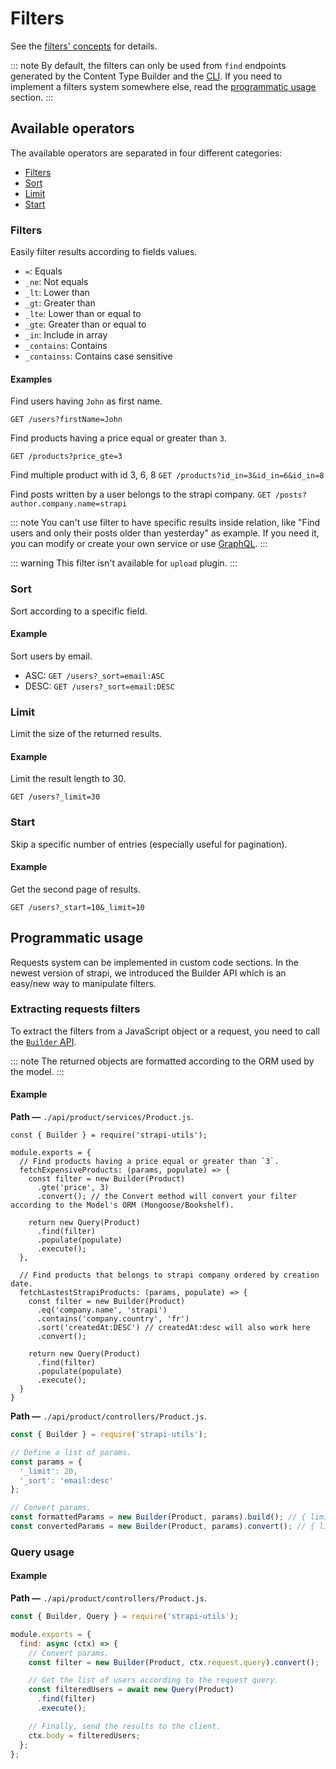 # Filters

See the [filters' concepts](../concepts/concepts.md#filters) for details.

::: note
By default, the filters can only be used from `find` endpoints generated by the Content Type Builder and the [CLI](../cli/CLI.md). If you need to implement a filters system somewhere else, read the [programmatic usage](#programmatic-usage) section.
:::

## Available operators

The available operators are separated in four different categories:
 - [Filters](#filters)
 - [Sort](#sort)
 - [Limit](#limit)
 - [Start](#start)

### Filters

Easily filter results according to fields values.

 - `=`: Equals
 - `_ne`: Not equals
 - `_lt`: Lower than
 - `_gt`: Greater than
 - `_lte`: Lower than or equal to
 - `_gte`: Greater than or equal to
 - `_in`: Include in array
 - `_contains`: Contains
 - `_containss`: Contains case sensitive

#### Examples

Find users having `John` as first name.

`GET /users?firstName=John`

Find products having a price equal or greater than `3`.

`GET /products?price_gte=3`

Find multiple product with id 3, 6, 8
`GET /products?id_in=3&id_in=6&id_in=8`

Find posts written by a user belongs to the strapi company.
`GET /posts?author.company.name=strapi`

::: note
You can't use filter to have specific results inside relation, like "Find users and only their posts older than yesterday" as example. If you need it, you can modify or create your own service or use [GraphQL](./graphql.md#query-api).
:::

::: warning
This filter isn't available for `upload` plugin.
:::

### Sort

Sort according to a specific field.

#### Example

Sort users by email.

 - ASC: `GET /users?_sort=email:ASC`
 - DESC: `GET /users?_sort=email:DESC`

### Limit

Limit the size of the returned results.

#### Example

Limit the result length to 30.

`GET /users?_limit=30`

### Start

Skip a specific number of entries (especially useful for pagination).

#### Example

Get the second page of results.

`GET /users?_start=10&_limit=10`

## Programmatic usage

Requests system can be implemented in custom code sections.
In the newest version of strapi, we introduced the Builder API which is an easy/new way to manipulate filters.

### Extracting requests filters

To extract the filters from a JavaScript object or a request, you need to call the [`Builder` API](../api-reference/reference.md#strapiutils).

::: note
The returned objects are formatted according to the ORM used by the model.
:::

#### Example

**Path —** `./api/product/services/Product.js`.

```JS
const { Builder } = require('strapi-utils');

module.exports = {
  // Find products having a price equal or greater than `3`.
  fetchExpensiveProducts: (params, populate) => {
    const filter = new Builder(Product)
      .gte('price', 3)
      .convert(); // the Convert method will convert your filter according to the Model's ORM (Mongoose/Bookshelf).

    return new Query(Product)
      .find(filter)
      .populate(populate)
      .execute();
  },

  // Find products that belongs to strapi company ordered by creation date.
  fetchLastestStrapiProducts: (params, populate) => {
    const filter = new Builder(Product)
      .eq('company.name', 'strapi')
      .contains('company.country', 'fr')
      .sort('createdAt:DESC') // createdAt:desc will also work here
      .convert();

    return new Query(Product)
      .find(filter)
      .populate(populate)
      .execute();
  }
}

```

**Path —** `./api/product/controllers/Product.js`.

```js
const { Builder } = require('strapi-utils');

// Define a list of params.
const params = {
  '_limit': 20,
  '_sort': 'email:desc'
};

// Convert params.
const formattedParams = new Builder(Product, params).build(); // { limit: 20, sort: { order: 'desc', key: 'email' } }
const convertedParams = new Builder(Product, params).convert(); // { limit: 20, sort: '-email' }
```

### Query usage

#### Example

**Path —** `./api/product/controllers/Product.js`.

```js
const { Builder, Query } = require('strapi-utils');

module.exports = {
  find: async (ctx) => {
    // Convert params.
    const filter = new Builder(Product, ctx.request.query).convert();

    // Get the list of users according to the request query.
    const filteredUsers = await new Query(Product)
      .find(filter)
      .execute();

    // Finally, send the results to the client.
    ctx.body = filteredUsers;
  };
};
```

